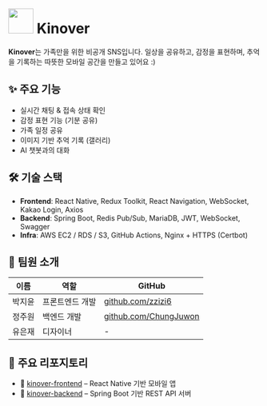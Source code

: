 # <img src="https://avatars.githubusercontent.com/u/206313018?s=200&v=4" width="50"/> Kinover

**Kinover**는 가족만을 위한 비공개 SNS입니다. 
일상을 공유하고, 감정을 표현하며, 추억을 기록하는 따뜻한 모바일 공간을 만들고 있어요 :)

## ✨ 주요 기능
- 실시간 채팅 & 접속 상태 확인
- 감정 표현 기능 (기분 공유)
- 가족 일정 공유
- 이미지 기반 추억 기록 (갤러리)
- AI 챗봇과의 대화

## 🛠️ 기술 스택
- **Frontend**: React Native, Redux Toolkit, React Navigation, WebSocket, Kakao Login, Axios
- **Backend**: Spring Boot, Redis Pub/Sub, MariaDB, JWT, WebSocket, Swagger
- **Infra**: AWS EC2 / RDS / S3, GitHub Actions, Nginx + HTTPS (Certbot)

## 👥 팀원 소개
| 이름 | 역할 | GitHub |
|------|------|--------|
| 박지윤 | 프론트엔드 개발 | [github.com/zzizi6](https://github.com/zzizi6?tab=repositories) |
| 정주원 | 백엔드 개발 | [github.com/ChungJuwon](https://github.com/ChungJuwon) |
| 유은재 | 디자이너 | - |

## 📌 주요 리포지토리
- 🔗 [kinover-frontend](https://github.com/Kinover/kinover_frontend) – React Native 기반 모바일 앱
- 🔗 [kinover-backend](https://github.com/Kinover/kinover_backend) – Spring Boot 기반 REST API 서버
